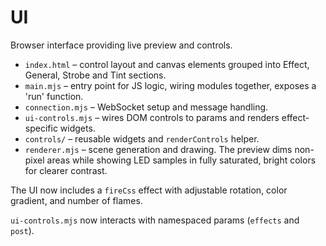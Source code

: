 # UI

Browser interface providing live preview and controls.

- `index.html` – control layout and canvas elements grouped into Effect, General, Strobe and Tint sections.
- `main.mjs` – entry point for JS logic, wiring modules together, exposes a 'run' function.
- `connection.mjs` – WebSocket setup and message handling.
- `ui-controls.mjs` – wires DOM controls to params and renders effect-specific widgets.
- `controls/` – reusable widgets and `renderControls` helper.
- `renderer.mjs` – scene generation and drawing. The preview dims non-pixel areas while showing LED samples in fully saturated, bright colors for clearer contrast.

The UI now includes a `fireCss` effect with adjustable rotation, color gradient, and number of flames.

`ui-controls.mjs` now interacts with namespaced params (`effects` and `post`).
